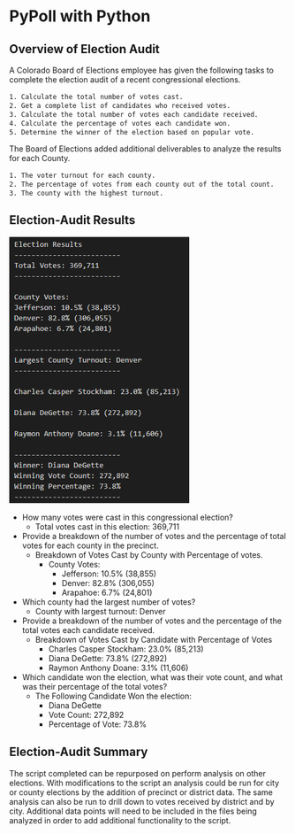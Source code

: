 # PyPoll with Python

## Overview of Election Audit

A Colorado Board of Elections employee has given the following tasks to complete the election audit of a recent congressional elections.

 	1. Calculate the total number of votes cast.
 	2. Get a complete list of candidates who received votes.
 	3. Calculate the total number of votes each candidate received.
 	4. Calculate the percentage of votes each candidate won.
 	5. Determine the winner of the election based on popular vote.

The Board of Elections added additional deliverables to analyze the results for each County.

	1. The voter turnout for each county.
	2. The percentage of votes from each county out of the total count.
	3. The county with the highest turnout.

## Election-Audit Results



![This is an image](Resources/election_results.PNG)


- How many votes were cast in this congressional election?
  - Total votes cast in this election: 369,711
- Provide a breakdown of the number of votes and the percentage of total votes for each county in the precinct.
  - Breakdown of Votes Cast by County with Percentage of votes.
    - County Votes:
      - Jefferson: 10.5% (38,855)
      - Denver: 82.8% (306,055)
      - Arapahoe: 6.7% (24,801)
- Which county had the largest number of votes?
  - County with largest turnout: Denver
- Provide a breakdown of the number of votes and the percentage of the total votes each candidate received.
  - Breakdown of Votes Cast by Candidate with Percentage of Votes
    - Charles Casper Stockham: 23.0% (85,213)
    - Diana DeGette: 73.8% (272,892)
    - Raymon Anthony Doane: 3.1% (11,606)
- Which candidate won the election, what was their vote count, and what was their percentage of the total votes?
  - The Following Candidate Won the election:
    - Diana DeGette
    - Vote Count: 272,892
    - Percentage of Vote: 73.8%

## Election-Audit Summary

The script completed can be repurposed on perform analysis on other elections. With modifications to the script an analysis could be run for city or county elections by the addition of precinct or district data. The same analysis can also be run to drill down to votes received by district and by city. Additional data points will need to be included in the files being analyzed in order to add additional functionality to the script.
